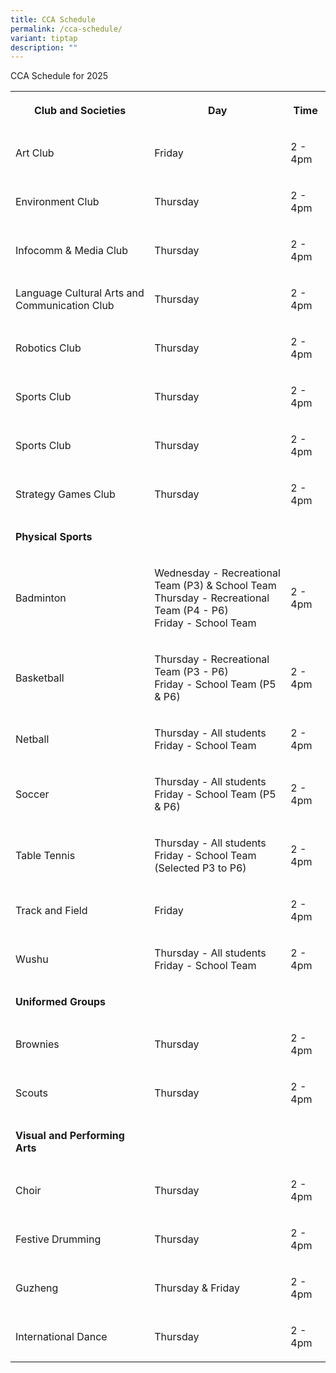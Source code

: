 ```yaml
---
title: CCA Schedule
permalink: /cca-schedule/
variant: tiptap
description: ""
---
```

<p>CCA Schedule for 2025</p>
<table style="minWidth: 75px">
<colgroup>
<col>
<col>
<col>
</colgroup>
<tbody>
<tr>
<th rowspan="1" colspan="1">
<p>Club and Societies</p>
</th>
<th rowspan="1" colspan="1">
<p>Day</p>
</th>
<th rowspan="1" colspan="1">
<p>Time</p>
</th>
</tr>
<tr>
<td rowspan="1" colspan="1">
<p>Art Club</p>
</td>
<td rowspan="1" colspan="1">
<p>Friday</p>
</td>
<td rowspan="1" colspan="1">
<p>2 - 4pm</p>
</td>
</tr>
<tr>
<td rowspan="1" colspan="1">
<p>Environment Club</p>
</td>
<td rowspan="1" colspan="1">
<p>Thursday</p>
</td>
<td rowspan="1" colspan="1">
<p>2 - 4pm</p>
</td>
</tr>
<tr>
<td rowspan="1" colspan="1">
<p>Infocomm &amp; Media Club</p>
</td>
<td rowspan="1" colspan="1">
<p>Thursday</p>
</td>
<td rowspan="1" colspan="1">
<p>2 - 4pm</p>
</td>
</tr>
<tr>
<td rowspan="1" colspan="1">
<p>Language Cultural Arts and Communication Club</p>
</td>
<td rowspan="1" colspan="1">
<p>Thursday</p>
</td>
<td rowspan="1" colspan="1">
<p>2 - 4pm</p>
</td>
</tr>
<tr>
<td rowspan="1" colspan="1">
<p>Robotics Club</p>
</td>
<td rowspan="1" colspan="1">
<p>Thursday</p>
</td>
<td rowspan="1" colspan="1">
<p>2 - 4pm</p>
</td>
</tr>
<tr>
<td rowspan="1" colspan="1">
<p>Sports Club</p>
</td>
<td rowspan="1" colspan="1">
<p>Thursday</p>
</td>
<td rowspan="1" colspan="1">
<p>2 - 4pm</p>
</td>
</tr>
<tr>
<td rowspan="1" colspan="1">
<p>Sports Club</p>
</td>
<td rowspan="1" colspan="1">
<p>Thursday</p>
</td>
<td rowspan="1" colspan="1">
<p>2 - 4pm</p>
</td>
</tr>
<tr>
<td rowspan="1" colspan="1">
<p>Strategy Games Club</p>
</td>
<td rowspan="1" colspan="1">
<p>Thursday</p>
</td>
<td rowspan="1" colspan="1">
<p>2 - 4pm</p>
</td>
</tr>
<tr>
<td rowspan="1" colspan="1">
<p><strong>Physical Sports</strong>
</p>
</td>
<td rowspan="1" colspan="1">
<p></p>
</td>
<td rowspan="1" colspan="1">
<p></p>
</td>
</tr>
<tr>
<td rowspan="1" colspan="1">
<p>Badminton</p>
</td>
<td rowspan="1" colspan="1">
<p>Wednesday - Recreational Team (P3) &amp; School Team
<br>Thursday - Recreational Team (P4 - P6)
<br>Friday - School Team</p>
</td>
<td rowspan="1" colspan="1">
<p>2 - 4pm</p>
</td>
</tr>
<tr>
<td rowspan="1" colspan="1">
<p>Basketball</p>
</td>
<td rowspan="1" colspan="1">
<p>Thursday - Recreational Team (P3 - P6)
<br>Friday - School Team (P5 &amp; P6)</p>
</td>
<td rowspan="1" colspan="1">
<p>2 - 4pm</p>
</td>
</tr>
<tr>
<td rowspan="1" colspan="1">
<p>Netball</p>
</td>
<td rowspan="1" colspan="1">
<p>Thursday - All students &nbsp;
<br>Friday - School Team</p>
</td>
<td rowspan="1" colspan="1">
<p>2 - 4pm</p>
</td>
</tr>
<tr>
<td rowspan="1" colspan="1">
<p>Soccer</p>
</td>
<td rowspan="1" colspan="1">
<p>Thursday - All students
<br>Friday - School Team (P5 &amp; P6)</p>
</td>
<td rowspan="1" colspan="1">
<p>2 - 4pm</p>
</td>
</tr>
<tr>
<td rowspan="1" colspan="1">
<p>Table Tennis</p>
</td>
<td rowspan="1" colspan="1">
<p>Thursday - All students
<br>Friday - School Team (Selected P3 to P6)</p>
</td>
<td rowspan="1" colspan="1">
<p>2 - 4pm</p>
</td>
</tr>
<tr>
<td rowspan="1" colspan="1">
<p>Track and Field</p>
</td>
<td rowspan="1" colspan="1">
<p>Friday</p>
</td>
<td rowspan="1" colspan="1">
<p>2 - 4pm</p>
</td>
</tr>
<tr>
<td rowspan="1" colspan="1">
<p>Wushu</p>
</td>
<td rowspan="1" colspan="1">
<p>Thursday - All students
<br>Friday - School Team</p>
</td>
<td rowspan="1" colspan="1">
<p>2 - 4pm</p>
</td>
</tr>
<tr>
<td rowspan="1" colspan="1">
<p><strong>Uniformed Groups</strong>
</p>
</td>
<td rowspan="1" colspan="1">
<p></p>
</td>
<td rowspan="1" colspan="1">
<p></p>
</td>
</tr>
<tr>
<td rowspan="1" colspan="1">
<p>Brownies</p>
</td>
<td rowspan="1" colspan="1">
<p>Thursday</p>
</td>
<td rowspan="1" colspan="1">
<p>2 - 4pm</p>
</td>
</tr>
<tr>
<td rowspan="1" colspan="1">
<p>Scouts</p>
</td>
<td rowspan="1" colspan="1">
<p>Thursday</p>
</td>
<td rowspan="1" colspan="1">
<p>2 - 4pm</p>
</td>
</tr>
<tr>
<td rowspan="1" colspan="1">
<p><strong>Visual and Performing Arts</strong>
</p>
</td>
<td rowspan="1" colspan="1">
<p></p>
</td>
<td rowspan="1" colspan="1">
<p></p>
</td>
</tr>
<tr>
<td rowspan="1" colspan="1">
<p>Choir</p>
</td>
<td rowspan="1" colspan="1">
<p>Thursday</p>
</td>
<td rowspan="1" colspan="1">
<p>2 - 4pm</p>
</td>
</tr>
<tr>
<td rowspan="1" colspan="1">
<p>Festive Drumming</p>
</td>
<td rowspan="1" colspan="1">
<p>Thursday</p>
</td>
<td rowspan="1" colspan="1">
<p>2 - 4pm</p>
</td>
</tr>
<tr>
<td rowspan="1" colspan="1">
<p>Guzheng</p>
</td>
<td rowspan="1" colspan="1">
<p>Thursday &amp; Friday</p>
</td>
<td rowspan="1" colspan="1">
<p>2 - 4pm</p>
</td>
</tr>
<tr>
<td rowspan="1" colspan="1">
<p>International Dance</p>
</td>
<td rowspan="1" colspan="1">
<p>Thursday</p>
</td>
<td rowspan="1" colspan="1">
<p>2 - 4pm</p>
</td>
</tr>
</tbody>
</table>
<p></p>